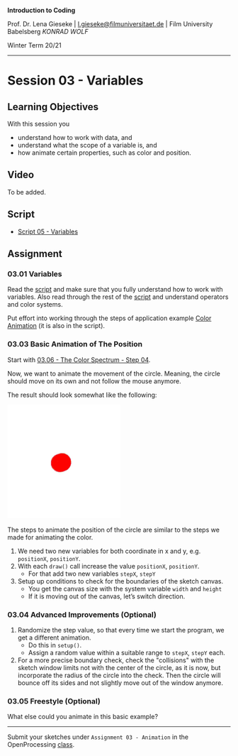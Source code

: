 **Introduction to Coding** 

Prof. Dr. Lena Gieseke | l.gieseke@filmuniversitaet.de | Film University Babelsberg *KONRAD WOLF*

Winter Term 20/21

---

# Session 03 - Variables

## Learning Objectives


With this session you 

* understand how to work with data, and
* understand what the scope of a variable is, and
* how animate certain properties, such as color and position.

## Video

To be added.


## Script

* [Script 05 - Variables](../../02_scripts/itc_ws2021_05_variables_script.md)

## Assignment


### 03.01 Variables

Read the [script]((../../02_scripts/itc_ws2021_05_variables_script.md)) and make sure that you fully understand how to work with variables. Also read through the rest of the [script](../../02_scripts/itc_ws2021_05_variables_script.md) and understand operators and color systems.

Put effort into working through the steps of application example [Color Animation](https://www.openprocessing.org/sketch/1024171) (it is also in the script).

### 03.03 Basic Animation of The Position

Start with [03.06 - The Color Spectrum - Step 04](https://www.openprocessing.org/sketch/1024185#).

Now, we want to animate the movement of the circle. Meaning, the circle should move on its own and not follow the mouse anymore.

The result should look somewhat like the following:

![ch03_03](img/ch03_03.gif)

The steps to animate the position of the circle are similar to the steps we made for animating the color.

1. We need two new variables for both coordinate in x and y, e.g. `positionX`, `positionY`.
2. With each `draw()` call increase the value `positionX`, `positionY`.
     * For that add two new variables `stepX`, `stepY`
3. Setup up conditions to check for the boundaries of the sketch canvas.
    * You get the canvas size with the system variable `width` and `height` 
    * If it is moving out of the canvas, let’s switch direction.


### 03.04 Advanced Improvements (Optional)

1. Randomize the step value, so that every time we start the program, we get a different animation.
    * Do this in `setup()`.
    * Assign a random value within a suitable range to `stepX`, `stepY` each.
2. For a more precise boundary check, check the "collisions" with the sketch window limits not with the center of the circle, as it is now, but incorporate the radius of the circle into the check. Then the circle will bounce off its sides and not slightly move out of the window anymore.

### 03.05 Freestyle (Optional)

What else could you animate in this basic example?

---

Submit your sketches under `Assignment 03 - Animation` in the OpenProcessing [class](https://www.openprocessing.org/class/64768).



